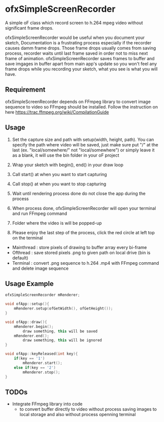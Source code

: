 # ofxSimpleScreenRecorder
A simple oF class which record screen to h.264 mpeg video without significant frame drops.

ofxSimpleScreenRecorder would be useful when you document your sketch, Documentation is a frustrating process especially if the recorder causes damm frame drops. Those frame drops usually comes from saving process, recorder waits until last frame saved in order not to miss next frame of animation. ofxSimpleScreenRecorder saves frames to buffer and save imgages in buffer apart from main app's update so you won't feel any frame drops while you recording your sketch, what you see is what you will have. 

## Requirement 
ofxSimpleScreenRecorder depends on FFmpeg library to convert image sequence to video so FFmpeg should be installed. Follow the instruction on here https://trac.ffmpeg.org/wiki/CompilationGuide

## Usage
1. Set the capture size and path with setup(width, height, path). You can specify the path where video will be saved, just make sure put "/" at the last (ex. "local/somewhere/" not "local/somewhere") or simply leave it as a blank, it will use the bin folder in your oF project

2. Wrap your sketch with begin(), end() in your draw loop

3. Call start() at when you want to start capturing

4. Call stop() at when you want to stop capturing

5. Wait until rendering process done
   do not close the app during the process 
   
6. When process done, ofxSimpleScreenRecorder will open your terminal and run FFmpeg command

7. Folder where the video is will be popped-up

8. Please enjoy the last step of the process, click the red circle at left top on the terminal
   
   
* Mainthread : store pixels of drawing to buffer array every bi-frame
* Ofthread   : save stored pixels .png to given path on local drive (bin is default)
* Terminal   : convert .png sequence to h.264 .mp4 with FFmpeg command and delete image sequence

## Usage Example
```c++
ofxSimpleScreenRecorder mRenderer; 

void ofApp::setup(){
    mRenderer.setup(ofGetWidth(), ofGetHeight());
}

void ofApp::draw(){
    mRenderer.begin();
        draw something, this will be saved
    mRenderer.end();
        draw semething, this will be ignored
}

void ofApp::keyReleased(int key){
    if(key == '1')
        mRenderer.start();
    else if(key == '2')
        mRenderer.stop();
}
```

## TODOs 
* Integrate FFmpeg library into code 
  - to convert buffer directly to video without process saving images to local storage and also without process openning terminal

